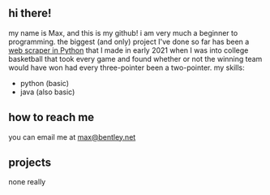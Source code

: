 ## hi there!
my name is Max, and this is my github! i am very much a beginner to programming. the biggest (and only) project I've done so far has been a [web scraper in Python](https://github.com/maxbentley/2020-2021-college-hoops-season-no-threes) that I made in early 2021 when I was into college basketball that took every game and found whether or not the winning team would have won had every three-pointer been a two-pointer.
my skills:
- python (basic)
- java (also basic)

## how to reach me
you can email me at max@bentley.net

## projects
none really

<!--
**bigstacc77/bigstacc77** is a ✨ _special_ ✨ repository because its `README.md` (this file) appears on your GitHub profile.

Here are some ideas to get you started:

- 🔭 I’m currently working on ...
- 🌱 I’m currently learning ...
- 👯 I’m looking to collaborate on ...
- 🤔 I’m looking for help with ...
- 💬 Ask me about ...
- 📫 How to reach me: ...
- 😄 Pronouns: ...
- ⚡ Fun fact: ...
-->
